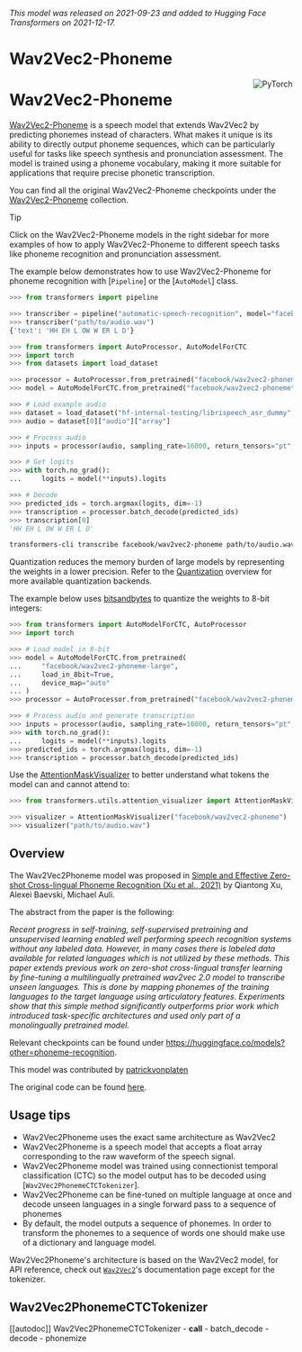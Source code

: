 <!--Copyright 2022 The HuggingFace Team. All rights reserved.

Licensed under the Apache License, Version 2.0 (the "License"); you may not use this file except in compliance with
the License. You may obtain a copy of the License at

http://www.apache.org/licenses/LICENSE-2.0

Unless required by applicable law or agreed to in writing, software distributed under the License is distributed on
an "AS IS" BASIS, WITHOUT WARRANTIES OR CONDITIONS OF ANY KIND, either express or implied. See the License for the
specific language governing permissions and limitations under the License.

⚠️ Note that this file is in Markdown but contain specific syntax for our doc-builder (similar to MDX) that may not be
rendered properly in your Markdown viewer.

-->
*This model was released on 2021-09-23 and added to Hugging Face Transformers on 2021-12-17.*

# Wav2Vec2-Phoneme

<div style="float: right">
<div class="flex flex-wrap space-x-1">
<img alt="PyTorch" src="https://img.shields.io/badge/PyTorch-DE3412?style=flat&logo=pytorch&logoColor=white">
</div>
</div>

# Wav2Vec2-Phoneme

[Wav2Vec2-Phoneme](https://arxiv.org/abs/2010.05171) is a speech model that extends Wav2Vec2 by predicting phonemes instead of characters. What makes it unique is its ability to directly output phoneme sequences, which can be particularly useful for tasks like speech synthesis and pronunciation assessment. The model is trained using a phoneme vocabulary, making it more suitable for applications that require precise phonetic transcription.

You can find all the original Wav2Vec2-Phoneme checkpoints under the [Wav2Vec2-Phoneme](https://huggingface.co/models?other=wav2vec2-phoneme) collection.

> [!TIP]
> Click on the Wav2Vec2-Phoneme models in the right sidebar for more examples of how to apply Wav2Vec2-Phoneme to different speech tasks like phoneme recognition and pronunciation assessment.

The example below demonstrates how to use Wav2Vec2-Phoneme for phoneme recognition with [`Pipeline`] or the [`AutoModel`] class.

<hfoptions id="usage">
<hfoption id="Pipeline">

```python
>>> from transformers import pipeline

>>> transcriber = pipeline("automatic-speech-recognition", model="facebook/wav2vec2-phoneme")
>>> transcriber("path/to/audio.wav")
{'text': 'HH EH L OW W ER L D'}
```

</hfoption>
<hfoption id="AutoModel">

```python
>>> from transformers import AutoProcessor, AutoModelForCTC
>>> import torch
>>> from datasets import load_dataset

>>> processor = AutoProcessor.from_pretrained("facebook/wav2vec2-phoneme")
>>> model = AutoModelForCTC.from_pretrained("facebook/wav2vec2-phoneme")

>>> # Load example audio
>>> dataset = load_dataset("hf-internal-testing/librispeech_asr_dummy", "clean", split="validation")
>>> audio = dataset[0]["audio"]["array"]

>>> # Process audio
>>> inputs = processor(audio, sampling_rate=16000, return_tensors="pt", padding=True)

>>> # Get logits
>>> with torch.no_grad():
...     logits = model(**inputs).logits

>>> # Decode
>>> predicted_ids = torch.argmax(logits, dim=-1)
>>> transcription = processor.batch_decode(predicted_ids)
>>> transcription[0]
'HH EH L OW W ER L D'
```

</hfoption>
<hfoption id="transformers-cli">

```bash
transformers-cli transcribe facebook/wav2vec2-phoneme path/to/audio.wav
```

</hfoption>
</hfoptions>

Quantization reduces the memory burden of large models by representing the weights in a lower precision. Refer to the [Quantization](../quantization/overview) overview for more available quantization backends.

The example below uses [bitsandbytes](https://github.com/TimDettmers/bitsandbytes) to quantize the weights to 8-bit integers:

```python
>>> from transformers import AutoModelForCTC, AutoProcessor
>>> import torch

>>> # Load model in 8-bit
>>> model = AutoModelForCTC.from_pretrained(
...     "facebook/wav2vec2-phoneme-large",
...     load_in_8bit=True,
...     device_map="auto"
... )
>>> processor = AutoProcessor.from_pretrained("facebook/wav2vec2-phoneme-large")

>>> # Process audio and generate transcription
>>> inputs = processor(audio, sampling_rate=16000, return_tensors="pt", padding=True)
>>> with torch.no_grad():
...     logits = model(**inputs).logits
>>> predicted_ids = torch.argmax(logits, dim=-1)
>>> transcription = processor.batch_decode(predicted_ids)
```

Use the [AttentionMaskVisualizer](https://github.com/huggingface/transformers/blob/beb9b5b02246b9b7ee81ddf938f93f44cfeaad19/src/transformers/utils/attention_visualizer.py#L139) to better understand what tokens the model can and cannot attend to:

```python
>>> from transformers.utils.attention_visualizer import AttentionMaskVisualizer

>>> visualizer = AttentionMaskVisualizer("facebook/wav2vec2-phoneme")
>>> visualizer("path/to/audio.wav")
```

## Overview

The Wav2Vec2Phoneme model was proposed in [Simple and Effective Zero-shot Cross-lingual Phoneme Recognition (Xu et al.,
2021)](https://huggingface.co/papers/2109.11680) by Qiantong Xu, Alexei Baevski, Michael Auli.

The abstract from the paper is the following:

*Recent progress in self-training, self-supervised pretraining and unsupervised learning enabled well performing speech
recognition systems without any labeled data. However, in many cases there is labeled data available for related
languages which is not utilized by these methods. This paper extends previous work on zero-shot cross-lingual transfer
learning by fine-tuning a multilingually pretrained wav2vec 2.0 model to transcribe unseen languages. This is done by
mapping phonemes of the training languages to the target language using articulatory features. Experiments show that
this simple method significantly outperforms prior work which introduced task-specific architectures and used only part
of a monolingually pretrained model.*

Relevant checkpoints can be found under https://huggingface.co/models?other=phoneme-recognition.

This model was contributed by [patrickvonplaten](https://huggingface.co/patrickvonplaten)

The original code can be found [here](https://github.com/pytorch/fairseq/tree/master/fairseq/models/wav2vec).

## Usage tips

- Wav2Vec2Phoneme uses the exact same architecture as Wav2Vec2
- Wav2Vec2Phoneme is a speech model that accepts a float array corresponding to the raw waveform of the speech signal.
- Wav2Vec2Phoneme model was trained using connectionist temporal classification (CTC) so the model output has to be
  decoded using [`Wav2Vec2PhonemeCTCTokenizer`].
- Wav2Vec2Phoneme can be fine-tuned on multiple language at once and decode unseen languages in a single forward pass
  to a sequence of phonemes
- By default, the model outputs a sequence of phonemes. In order to transform the phonemes to a sequence of words one
  should make use of a dictionary and language model.


<Tip>

Wav2Vec2Phoneme's architecture is based on the Wav2Vec2 model, for API reference, check out [`Wav2Vec2`](wav2vec2)'s documentation page 
except for the tokenizer.

</Tip>

## Wav2Vec2PhonemeCTCTokenizer

[[autodoc]] Wav2Vec2PhonemeCTCTokenizer
	- __call__
	- batch_decode
	- decode
	- phonemize
